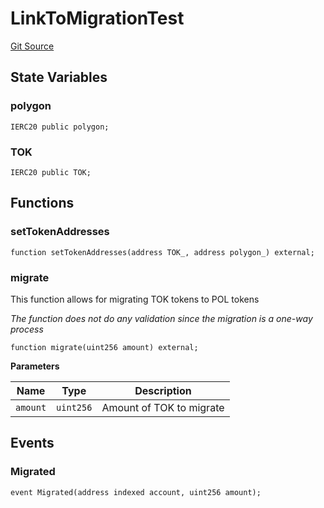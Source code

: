 # LinkToMigrationTest
[Git Source](https://github.com/TOKnetwork/contracts/blob/155f729fd8db0676297384375468d4d45b8aa44e/contracts/test/LinkToMigrationTest.sol)


## State Variables
### polygon

```solidity
IERC20 public polygon;
```


### TOK

```solidity
IERC20 public TOK;
```


## Functions
### setTokenAddresses


```solidity
function setTokenAddresses(address TOK_, address polygon_) external;
```

### migrate

This function allows for migrating TOK tokens to POL tokens

*The function does not do any validation since the migration is a one-way process*


```solidity
function migrate(uint256 amount) external;
```
**Parameters**

|Name|Type|Description|
|----|----|-----------|
|`amount`|`uint256`|Amount of TOK to migrate|


## Events
### Migrated

```solidity
event Migrated(address indexed account, uint256 amount);
```

